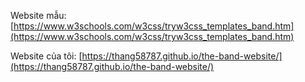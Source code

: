 Website mẫu: [https://www.w3schools.com/w3css/tryw3css_templates_band.htm](https://www.w3schools.com/w3css/tryw3css_templates_band.htm)

Website của tôi: [https://thang58787.github.io/the-band-website/](https://thang58787.github.io/the-band-website/)
